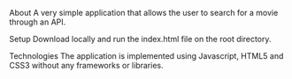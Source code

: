 About
A very simple application that allows the user to search for a movie through an API.

Setup
Download locally and run the index.html file on the root directory.

Technologies
The application is implemented using Javascript, HTML5 and CSS3 without any frameworks or libraries.
